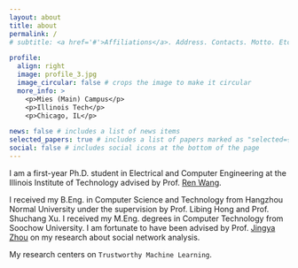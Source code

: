 ```yaml
---
layout: about
title: about
permalink: /
# subtitle: <a href='#'>Affiliations</a>. Address. Contacts. Motto. Etc.

profile:
  align: right
  image: profile_3.jpg
  image_circular: false # crops the image to make it circular
  more_info: >
    <p>Mies (Main) Campus</p>
    <p>Illinois Tech</p>
    <p>Chicago, IL</p>

news: false # includes a list of news items
selected_papers: true # includes a list of papers marked as "selected={true}"
social: false # includes social icons at the bottom of the page
---
```


I am a first-year Ph.D. student in Electrical and Computer Engineering at the Illinois Institute of Technology advised by Prof. [Ren Wang](https://wangren09.github.io/). 

I received my B.Eng. in Computer Science and Technology from Hangzhou Normal University under the supervision by Prof. Libing Hong and Prof. Shuchang Xu. I received my M.Eng. degrees in Computer Technology from Soochow University. I am fortunate to have been advised by Prof. [Jingya Zhou](https://web.suda.edu.cn/jy_zhou/index.html) on my research about social network analysis.


My research centers on `Trustworthy Machine Learning`.

